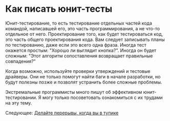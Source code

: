 # Как писать юнит-тесты
[//]: # (Version:1.0.0)
Юнит-тестирование, то есть тестирование отдельных частей кода командой, написавшей его, это часть программирования, а не что-то отдельное от него. Проектирование того, как будет тестироваться код, это часть общего проектирования кода. Вам следует записывать планы по тестированию, даже если это всего одна фраза. Иногда тест окажется простым: "Хорошо ли выглядит кнопка?". Иногда он будет сложным: "Этот алгоритм сопоставления возвращает правильные совпадения?"

Когда возможно, используйте проверки утверждений и тестовые драйверы. Они не только помогут найти баги в начале разработки, но будут полезны позже и позволят устранить более сложные проблемы.

Экстремальные программисты много пишут об эффективном юнит-тестировании. Я могу только посоветовать ознакомиться с их трудами на эту тему.

Следующее: [Делайте перерывы, когда вы в тупике](09-Take-Breaks-when-Stumped.md)